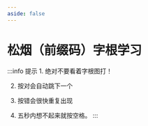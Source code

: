 ```yaml
---
aside: false
---
```

<script setup>
import Train from "../components/train/TrainZigen.vue"
import {high} from "./high.ts"
</script>
# 松烟（前缀码）字根学习
<Train zigenFont = "heiti-Unyaa" zigenJson="/sy/zigen.json" :high trainBoth hasClass/>
:::info 提示
1. 绝对不要看着字根图打！

2. 按对会自动跳下一个

3. 按错会很快重复出现

4. 五秒内想不起来就按空格。
:::

